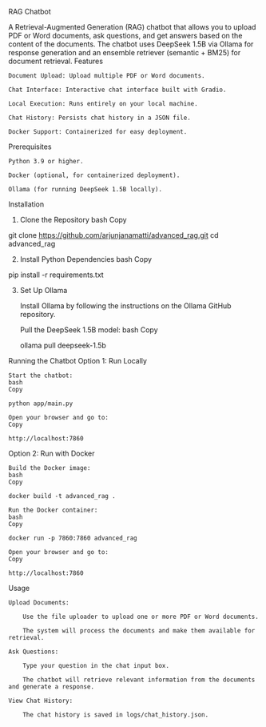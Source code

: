 RAG Chatbot

A Retrieval-Augmented Generation (RAG) chatbot that allows you to upload PDF or Word documents, ask questions, and get answers based on the content of the documents. The chatbot uses DeepSeek 1.5B via Ollama for response generation and an ensemble retriever (semantic + BM25) for document retrieval.
Features

    Document Upload: Upload multiple PDF or Word documents.

    Chat Interface: Interactive chat interface built with Gradio.

    Local Execution: Runs entirely on your local machine.

    Chat History: Persists chat history in a JSON file.

    Docker Support: Containerized for easy deployment.

Prerequisites

    Python 3.9 or higher.

    Docker (optional, for containerized deployment).

    Ollama (for running DeepSeek 1.5B locally).

Installation
1. Clone the Repository
bash
Copy

git clone https://github.com/arjunjanamatti/advanced_rag.git
cd advanced_rag

2. Install Python Dependencies
bash
Copy

pip install -r requirements.txt

3. Set Up Ollama

    Install Ollama by following the instructions on the Ollama GitHub repository.

    Pull the DeepSeek 1.5B model:
    bash
    Copy

    ollama pull deepseek-1.5b

Running the Chatbot
Option 1: Run Locally

    Start the chatbot:
    bash
    Copy

    python app/main.py

    Open your browser and go to:
    Copy

    http://localhost:7860

Option 2: Run with Docker

    Build the Docker image:
    bash
    Copy

    docker build -t advanced_rag .

    Run the Docker container:
    bash
    Copy

    docker run -p 7860:7860 advanced_rag

    Open your browser and go to:
    Copy

    http://localhost:7860

Usage

    Upload Documents:

        Use the file uploader to upload one or more PDF or Word documents.

        The system will process the documents and make them available for retrieval.

    Ask Questions:

        Type your question in the chat input box.

        The chatbot will retrieve relevant information from the documents and generate a response.

    View Chat History:

        The chat history is saved in logs/chat_history.json.
